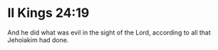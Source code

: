 # II Kings 24:19

And he did what was evil in the sight of the Lord, according to all that Jehoiakim had done.
